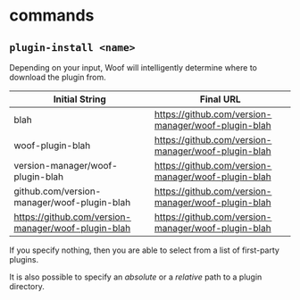 # commands

## `plugin-install <name>`

Depending on your input, Woof will intelligently determine where to download the plugin from.

<!-- markdownlint-disable no-bare-urls -->
| Initial String                                      | Final URL                                           |
| --------------------------------------------------- | --------------------------------------------------- |
| blah                                                | https://github.com/version-manager/woof-plugin-blah |
| woof-plugin-blah                                    | https://github.com/version-manager/woof-plugin-blah |
| version-manager/woof-plugin-blah                    | https://github.com/version-manager/woof-plugin-blah |
| github.com/version-manager/woof-plugin-blah         | https://github.com/version-manager/woof-plugin-blah |
| https://github.com/version-manager/woof-plugin-blah | https://github.com/version-manager/woof-plugin-blah |
<!-- markdownlint-enable no-bare-urls -->

If you specify nothing, then you are able to select from a list of first-party plugins.

It is also possible to specify an _absolute_ or a _relative_ path to a plugin directory.
